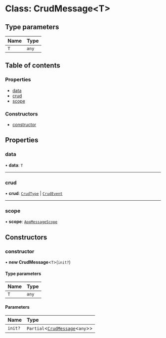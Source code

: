 # Class: CrudMessage<T\>

## Type parameters

| Name | Type |
| :------ | :------ |
| `T` | `any` |

## Table of contents

### Properties

- [data](CrudMessage.md#data)
- [crud](CrudMessage.md#crud)
- [scope](CrudMessage.md#scope)

### Constructors

- [constructor](CrudMessage.md#constructor)

## Properties

### data

• **data**: `T`

___

### crud

• **crud**: [`CrudType`](../enums/CrudType.md) \| [`CrudEvent`](../enums/CrudEvent.md)

___

### scope

• **scope**: [`AppMessageScope`](../enums/AppMessageScope.md)

## Constructors

### constructor

• **new CrudMessage**<`T`\>(`init?`)

#### Type parameters

| Name | Type |
| :------ | :------ |
| `T` | `any` |

#### Parameters

| Name | Type |
| :------ | :------ |
| `init?` | `Partial`<[`CrudMessage`](CrudMessage.md)<`any`\>\> |
